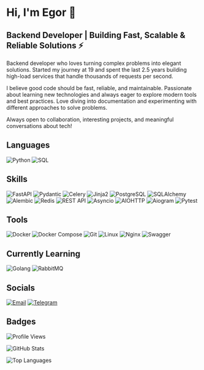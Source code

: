# Hi, I'm Egor 👋

## Backend Developer | Building Fast, Scalable & Reliable Solutions ⚡

Backend developer who loves turning complex problems into elegant solutions. Started my journey at 19 and spent the last 2.5 years building high-load services that handle thousands of requests per second. 

I believe good code should be fast, reliable, and maintainable. Passionate about learning new technologies and always eager to explore modern tools and best practices. Love diving into documentation and experimenting with different approaches to solve problems.

Always open to collaboration, interesting projects, and meaningful conversations about tech!

## Languages

![Python](https://img.shields.io/badge/Python-3776AB?style=for-the-badge&logo=python&logoColor=white)
![SQL](https://img.shields.io/badge/SQL-4479A1?style=for-the-badge&logo=postgresql&logoColor=white)

## Skills

![FastAPI](https://img.shields.io/badge/FastAPI-009688?style=for-the-badge&logo=fastapi&logoColor=white)
![Pydantic](https://img.shields.io/badge/Pydantic-E92063?style=for-the-badge&logo=pydantic&logoColor=white)
![Celery](https://img.shields.io/badge/Celery-37814A?style=for-the-badge&logo=celery&logoColor=white)
![Jinja2](https://img.shields.io/badge/Jinja2-B41717?style=for-the-badge&logo=jinja&logoColor=white)
![PostgreSQL](https://img.shields.io/badge/PostgreSQL-316192?style=for-the-badge&logo=postgresql&logoColor=white)
![SQLAlchemy](https://img.shields.io/badge/SQLAlchemy-D71F00?style=for-the-badge&logo=sqlalchemy&logoColor=white)
![Alembic](https://img.shields.io/badge/Alembic-6BA81E?style=for-the-badge&logo=alembic&logoColor=white)
![Redis](https://img.shields.io/badge/Redis-DC382D?style=for-the-badge&logo=redis&logoColor=white)
![REST API](https://img.shields.io/badge/REST_API-02569B?style=for-the-badge&logo=fastapi&logoColor=white)
![Asyncio](https://img.shields.io/badge/Asyncio-3776AB?style=for-the-badge&logo=python&logoColor=white)
![AIOHTTP](https://img.shields.io/badge/AIOHTTP-2C5BB4?style=for-the-badge&logo=aiohttp&logoColor=white)
![Aiogram](https://img.shields.io/badge/Aiogram-2CA5E0?style=for-the-badge&logo=telegram&logoColor=white)
![Pytest](https://img.shields.io/badge/Pytest-0A9EDC?style=for-the-badge&logo=pytest&logoColor=white)

## Tools

![Docker](https://img.shields.io/badge/Docker-2496ED?style=for-the-badge&logo=docker&logoColor=white)
![Docker Compose](https://img.shields.io/badge/Docker_Compose-2496ED?style=for-the-badge&logo=docker&logoColor=white)
![Git](https://img.shields.io/badge/Git-F05032?style=for-the-badge&logo=git&logoColor=white)
![Linux](https://img.shields.io/badge/Linux-FCC624?style=for-the-badge&logo=linux&logoColor=black)
![Nginx](https://img.shields.io/badge/Nginx-009639?style=for-the-badge&logo=nginx&logoColor=white)
![Swagger](https://img.shields.io/badge/Swagger-85EA2D?style=for-the-badge&logo=swagger&logoColor=black)

## Currently Learning

![Golang](https://img.shields.io/badge/Golang-00ADD8?style=for-the-badge&logo=go&logoColor=white)
![RabbitMQ](https://img.shields.io/badge/RabbitMQ-FF6600?style=for-the-badge&logo=rabbitmq&logoColor=white)

## Socials

[![Email](https://img.shields.io/badge/Email-D14836?style=for-the-badge&logo=gmail&logoColor=white)](mailto:krybaby.tears@gmail.com)
[![Telegram](https://img.shields.io/badge/Telegram-2CA5E0?style=for-the-badge&logo=telegram&logoColor=white)](https://t.me/krybaby)

## Badges

![Profile Views](https://komarev.com/ghpvc/?username=krybaby-kt&color=blue&style=for-the-badge)

![GitHub Stats](https://github-readme-stats.vercel.app/api?username=krybaby-kt&show_icons=true&theme=dark&hide_border=true&bg_color=0d1117)

![Top Languages](https://github-readme-stats.vercel.app/api/top-langs/?username=krybaby-kt&layout=compact&theme=dark&hide_border=true&bg_color=0d1117)
